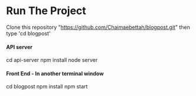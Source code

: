 # Run The Project
  
  Clone this repository "https://github.com/Chaimaebettah/blogpost.git" then type 'cd blogpost'
  
 #### API server
  cd api-server
  npm install
  node server
 #### Front End - In another terminal window
  cd blogpost
  npm install
  npm start